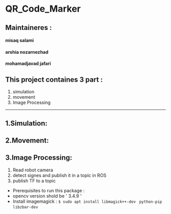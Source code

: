# QR_Code_Marker

## Maintaineres :
#### misaq salami
#### arshia nozarnezhad
#### mohamadjavad jafari

 ## This project containes 3 part : 
 1. simulation
 2. movement
 3. Image Processing
------

## 1.Simulation:
## 2.Movement:
## 3.Image Processing:
1. Read robot camera
2. detect signes and publish it in a topic in ROS
3. publish TF to a topic 
* Prerequisites to run this package :
* opencv version shold be ' 3.4.9 '
* Install imagemagick : 
```$ sudo apt install libmagick++-dev ```
``` python-pip ```
``` libzbar-dev ```






